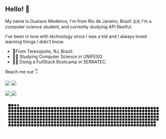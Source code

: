 ## Hello! 👋
<div>
My name is Gustavo Medeiros, I'm from Rio de Janeiro, Brazil 🇧🇷 I'm a computer science student, and currently studying API Restful.

I've been in love with technology since I was a kid and I always loved learning things I didn't know.

- 📍From Teresopolis, RJ, Brazil.
- 🧑‍🎓 Studying Computer Science in UNIFESO.
- 🧑‍💻 Doing a FullStack Bootcamp in SERRATEC.
</div>

<div>
Reach me out 👇
 
  <a href = "mailto: gustavommoyses@gmail.com"><img src="https://img.shields.io/badge/-Gmail-%23333?style=for-the-badge&logo=gmail&logoColor=white" target="_blank"></a>
  <a href="https://www.linkedin.com/in/guxmedeiros" target="_blank"><img src="https://img.shields.io/badge/-LinkedIn-%230077B5?style=for-the-badge&logo=linkedin&logoColor=white" target="_blank"></a> 
</div>

 <div>
  <a href="https://github.com/guxmedeiros">
  <img height="180em" src="https://github-readme-stats.vercel.app/api?username=guxmedeiros&show_icons=true&theme=dracula&include_all_commits=true&count_private=true"/>
  <img height="180em" src="https://github-readme-stats.vercel.app/api/top-langs/?username=guxmedeiros&layout=compact&langs_count=16&theme=dracula"/>
<div>
 
![Snake animation](https://github.com/guxmedeiros/guxmedeiros/blob/output/github-contribution-grid-snake.svg)
 
<!--
**guxmedeiros/guxmedeiros** is a ✨ _special_ ✨ repository because its `README.md` (this file) appears on your GitHub profile.

Here are some ideas to get you started:

- 🔭 I’m currently working on ...
- 🌱 I’m currently learning ...
- 👯 I’m looking to collaborate on ...
- 🤔 I’m looking for help with ...
- 💬 Ask me about ...
- 📫 How to reach me: ...
- 😄 Pronouns: ...
- ⚡ Fun fact: ...
-->
